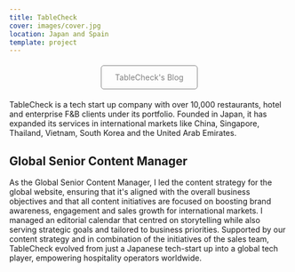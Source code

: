 ```yaml
---
title: TableCheck
cover: images/cover.jpg
location: Japan and Spain
template: project
---
```


<style>
.btn {
    color: #808080 !important;
    text-decoration: none !important;
    border: 1px solid #808080;
    padding: 12px 24px;
    border-radius: 5px;
    display: inline-block;
    margin: 5px;
}
.btn:hover {
    background-color: #DDD;
}
</style>
<p style="text-align: center">
  <a class="btn" href="https://tablecheck.com/en/blog" target="_blank">TableCheck's Blog</a>
</p>

TableCheck is a tech start up company with over 10,000 restaurants, hotel and enterprise F&B clients under its portfolio. Founded in Japan, it has expanded its services in international markets like China, Singapore, Thailand, Vietnam, South Korea and the United Arab Emirates. 

## Global Senior Content Manager

As the Global Senior Content Manager, I led the content strategy for the global website, ensuring that it's aligned with the overall business objectives and that all content initiatives are focused on boosting brand awareness, engagement and sales growth for international markets. I managed an editorial calendar that centred on storytelling while also serving strategic goals and tailored to business priorities. Supported by our content strategy and in combination of the initiatives of the sales team, TableCheck evolved from just a Japanese tech-start up into a global tech player, empowering hospitality operators worldwide.  
